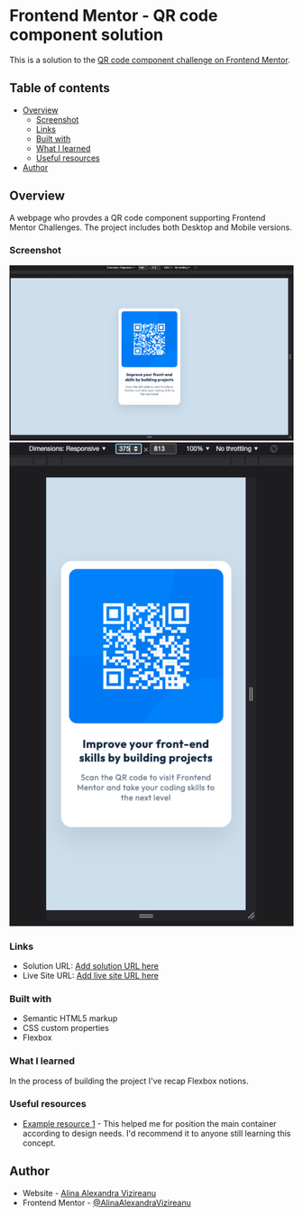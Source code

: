 # Frontend Mentor - QR code component solution

This is a solution to the [QR code component challenge on Frontend Mentor](https://www.frontendmentor.io/challenges/qr-code-component-iux_sIO_H).

## Table of contents

- [Overview](#overview)
  - [Screenshot](#screenshot)
  - [Links](#links)
  - [Built with](#built-with)
  - [What I learned](#what-i-learned)
  - [Useful resources](#useful-resources)
- [Author](#author)

## Overview

A webpage who provdes a QR code component supporting Frontend Mentor Challenges. The project includes both Desktop and Mobile versions.

### Screenshot

![DesktopVerion](./design/DesktopVersion.jpg)
![MobileVersion](./design/MobileVersion.jpg)

### Links

- Solution URL: [Add solution URL here](https://github.com/AlinaAlexandraVizireanu/qr-code-component-main)
- Live Site URL: [Add live site URL here](https://alinaalexandravizireanu.github.io/qr-code-component-main/)

### Built with

- Semantic HTML5 markup
- CSS custom properties
- Flexbox

### What I learned

In the process of building the project I've recap Flexbox notions.

### Useful resources

- [Example resource 1](https://flexbox.malven.co/) - This helped me for position the main container according to design needs. I'd recommend it to anyone still learning this concept.

## Author

- Website - [Alina Alexandra Vizireanu](https://alinaalexandravizireanu.github.io/qr-code-component-main/)
- Frontend Mentor - [@AlinaAlexandraVizireanu](https://www.frontendmentor.io/profile/AlinaAlexandraVizireanu)
